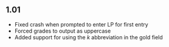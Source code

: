1.01
-----
- Fixed crash when prompted to enter LP for first entry
- Forced grades to output as uppercase
- Added support for using the *k* abbreviation in the gold field
